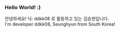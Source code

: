 ### Hello World! :)

안녕하세요! 닉: ddkk08 로 활동하고 있는 김승현입니다. <br/>
I'm developer ddkk08, Seunghyun from South Korea!
